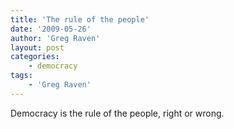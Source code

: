 ```yaml
---
title: 'The rule of the people'
date: '2009-05-26'
author: 'Greg Raven'
layout: post
categories:
    - democracy
tags:
    - 'Greg Raven'
---
```


Democracy is the rule of the people, right or wrong.